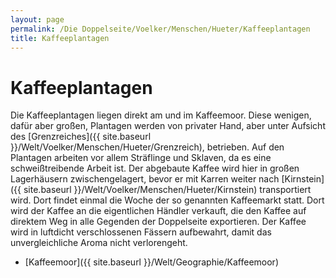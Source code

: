 ```yaml
---
layout: page
permalink: /Die Doppelseite/Voelker/Menschen/Hueter/Kaffeeplantagen
title: Kaffeeplantagen
---
```


# Kaffeeplantagen

Die Kaffeeplantagen liegen direkt am und im Kaffeemoor. Diese wenigen, dafür aber großen, Plantagen werden von privater Hand, aber unter Aufsicht des [Grenzreiches]({{ site.baseurl }}/Welt/Voelker/Menschen/Hueter/Grenzreich), betrieben. Auf den Plantagen arbeiten vor allem Sträflinge und Sklaven, da es eine schweißtreibende Arbeit ist. Der abgebaute Kaffee wird hier in großen Lagerhäusern zwischengelagert, bevor er mit Karren weiter nach [Kirnstein]({{ site.baseurl }}/Welt/Voelker/Menschen/Hueter/Kirnstein) transportiert wird. Dort findet einmal die Woche der so genannten Kaffeemarkt statt. Dort wird der Kaffee an die eigentlichen Händler verkauft, die den Kaffee auf direktem Weg in alle Gegenden der Doppelseite exportieren. Der Kaffee wird in luftdicht verschlossenen Fässern aufbewahrt, damit das unvergleichliche Aroma nicht verlorengeht.

- [Kaffeemoor]({{ site.baseurl }}/Welt/Geographie/Kaffeemoor)

